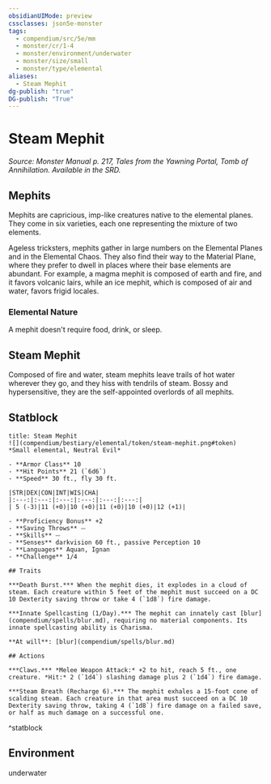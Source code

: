 ```yaml
---
obsidianUIMode: preview
cssclasses: json5e-monster
tags:
  - compendium/src/5e/mm
  - monster/cr/1-4
  - monster/environment/underwater
  - monster/size/small
  - monster/type/elemental
aliases:
  - Steam Mephit
dg-publish: "true"
DG-publish: "True"
---
```

# Steam Mephit
*Source: Monster Manual p. 217, Tales from the Yawning Portal, Tomb of Annihilation. Available in the SRD.*  

## Mephits

Mephits are capricious, imp-like creatures native to the elemental planes. They come in six varieties, each one representing the mixture of two elements.

Ageless tricksters, mephits gather in large numbers on the Elemental Planes and in the Elemental Chaos. They also find their way to the Material Plane, where they prefer to dwell in places where their base elements are abundant. For example, a magma mephit is composed of earth and fire, and it favors volcanic lairs, while an ice mephit, which is composed of air and water, favors frigid locales.

### Elemental Nature

A mephit doesn't require food, drink, or sleep.

## Steam Mephit

Composed of fire and water, steam mephits leave trails of hot water wherever they go, and they hiss with tendrils of steam. Bossy and hypersensitive, they are the self-appointed overlords of all mephits.

## Statblock

```ad-statblock
title: Steam Mephit
![](compendium/bestiary/elemental/token/steam-mephit.png#token)
*Small elemental, Neutral Evil*

- **Armor Class** 10 
- **Hit Points** 21 (`6d6`)
- **Speed** 30 ft., fly 30 ft.

|STR|DEX|CON|INT|WIS|CHA|
|:---:|:---:|:---:|:---:|:---:|:---:|
| 5 (-3)|11 (+0)|10 (+0)|11 (+0)|10 (+0)|12 (+1)|

- **Proficiency Bonus** +2
- **Saving Throws** ⏤
- **Skills** ⏤
- **Senses** darkvision 60 ft., passive Perception 10
- **Languages** Aquan, Ignan
- **Challenge** 1/4

## Traits

***Death Burst.*** When the mephit dies, it explodes in a cloud of steam. Each creature within 5 feet of the mephit must succeed on a DC 10 Dexterity saving throw or take 4 (`1d8`) fire damage.

***Innate Spellcasting (1/Day).*** The mephit can innately cast [blur](compendium/spells/blur.md), requiring no material components. Its innate spellcasting ability is Charisma.

**At will**: [blur](compendium/spells/blur.md)

## Actions

***Claws.*** *Melee Weapon Attack:* +2 to hit, reach 5 ft., one creature. *Hit:* 2 (`1d4`) slashing damage plus 2 (`1d4`) fire damage.

***Steam Breath (Recharge 6).*** The mephit exhales a 15-foot cone of scalding steam. Each creature in that area must succeed on a DC 10 Dexterity saving throw, taking 4 (`1d8`) fire damage on a failed save, or half as much damage on a successful one.
```
^statblock

## Environment

underwater